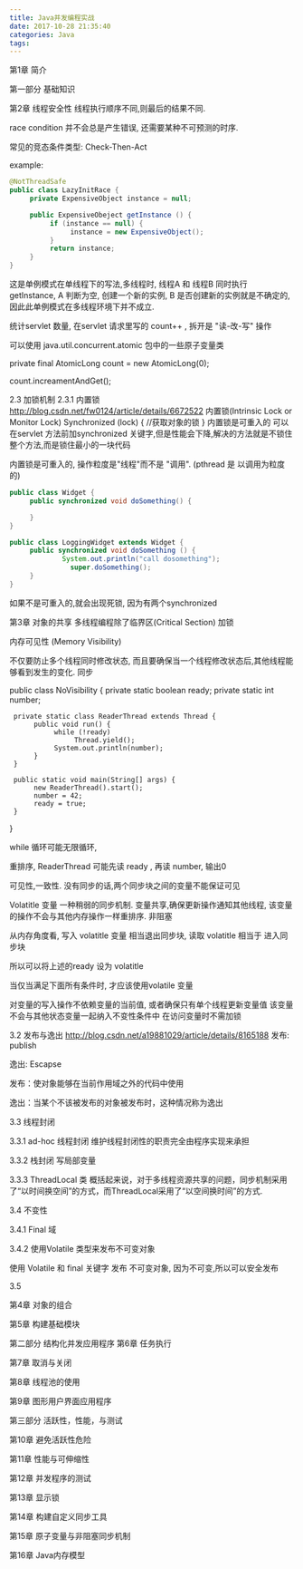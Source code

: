 ```yaml
---
title: Java并发编程实战
date: 2017-10-28 21:35:40
categories: Java
tags:
---
```



第1章 简介


第一部分 基础知识

第2章 线程安全性
线程执行顺序不同,则最后的结果不同.

race condition 并不会总是产生错误, 还需要某种不可预测的时序.

常见的竞态条件类型: Check-Then-Act

example:
```java
@NotThreadSafe
public class LazyInitRace {
     private ExpensiveObject instance = null;

     public ExpensiveObeject getInstance () {
          if (instance == null) {
               instance = new ExpensiveObject();
          }
          return instance;
     }
}
```

这是单例模式在单线程下的写法,多线程时, 线程A 和 线程B 同时执行 getInstance, A 判断为空, 创建一个新的实例, B 是否创建新的实例就是不确定的, 因此此单例模式在多线程环境下并不成立.

统计servlet 数量,
在servlet 请求里写的 count++ , 拆开是 "读-改-写" 操作

可以使用 java.util.concurrent.atomic 包中的一些原子变量类

private final AtomicLong count = new AtomicLong(0);

count.increamentAndGet();

2.3 加锁机制
2.3.1 内置锁
http://blog.csdn.net/fw0124/article/details/6672522
内置锁(Intrinsic Lock or Monitor Lock)
Synchronized (lock) {
     //获取对象的锁
}
内置锁是可重入的
可以在servlet 方法前加synchronized 关键字,但是性能会下降,解决的方法就是不锁住整个方法,而是锁住最小的一块代码

内置锁是可重入的, 操作粒度是"线程"而不是 "调用". (pthread 是 以调用为粒度的)
```java
public class Widget {
     public synchronized void doSomething() {

     }
}

public class LoggingWidget extends Widget {
     public synchronized void doSomething () {
             System.out.println("call dosomething");
               super.doSomething();
     }
}
```
如果不是可重入的,就会出现死锁, 因为有两个synchronized

第3章 对象的共享
多线程编程除了临界区(Critical Section) 加锁

内存可见性 (Memory Visibility)

不仅要防止多个线程同时修改状态, 而且要确保当一个线程修改状态后,其他线程能够看到发生的变化. 同步

public  class NoVisibility  {
     private static boolean ready;
     private static int number;

     private static class ReaderThread extends Thread {
          public void run() {
               while (!ready)
                    Thread.yield();
               System.out.println(number);
          }
     }

     public static void main(String[] args) {
          new ReaderThread().start();
          number = 42;
          ready = true;
     }
}

while 循环可能无限循环,

重排序, ReaderThread 可能先读 ready , 再读 number, 输出0

可见性,一致性.
没有同步的话,两个同步块之间的变量不能保证可见

Volatitle 变量
一种稍弱的同步机制. 变量共享,确保更新操作通知其他线程, 该变量的操作不会与其他内存操作一样重排序. 非阻塞

从内存角度看, 写入 volatitle 变量 相当退出同步块, 读取 volatitle 相当于 进入同步块

所以可以将上述的ready 设为 volatitle

当仅当满足下面所有条件时, 才应该使用volatile 变量

对变量的写入操作不依赖变量的当前值, 或者确保只有单个线程更新变量值
该变量不会与其他状态变量一起纳入不变性条件中
在访问变量时不需加锁

3.2 发布与逸出
http://blog.csdn.net/a19881029/article/details/8165188
发布: publish

逸出: Escapse

发布：使对象能够在当前作用域之外的代码中使用

逸出：当某个不该被发布的对象被发布时，这种情况称为逸出

3.3 线程封闭

3.3.1
ad-hoc  线程封闭
维护线程封闭性的职责完全由程序实现来承担

3.3.2
栈封闭
写局部变量

3.3.3
ThreadLocal 类
概括起来说，对于多线程资源共享的问题，同步机制采用了“以时间换空间”的方式，而ThreadLocal采用了“以空间换时间”的方式.

3.4 不变性

3.4.1 Final 域

3.4.2 使用Volatile 类型来发布不可变对象

使用 Volatile 和 final 关键字 发布 不可变对象, 因为不可变,所以可以安全发布

3.5


第4章 对象的组合

第5章 构建基础模块

第二部分 结构化并发应用程序
第6章 任务执行

第7章 取消与关闭

第8章 线程池的使用

第9章 图形用户界面应用程序

第三部分 活跃性，性能，与测试

第10章 避免活跃性危险

第11章 性能与可伸缩性

第12章 并发程序的测试

第13章 显示锁

第14章 构建自定义同步工具

第15章 原子变量与非阻塞同步机制

第16章 Java内存模型
